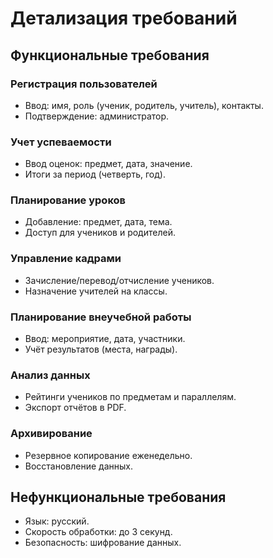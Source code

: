 ﻿# Детализация требований

## Функциональные требования

### Регистрация пользователей
- Ввод: имя, роль (ученик, родитель, учитель), контакты.
- Подтверждение: администратор.

### Учет успеваемости
- Ввод оценок: предмет, дата, значение.
- Итоги за период (четверть, год).

### Планирование уроков
- Добавление: предмет, дата, тема.
- Доступ для учеников и родителей.

### Управление кадрами
- Зачисление/перевод/отчисление учеников.
- Назначение учителей на классы.

### Планирование внеучебной работы
- Ввод: мероприятие, дата, участники.
- Учёт результатов (места, награды).

### Анализ данных
- Рейтинги учеников по предметам и параллелям.
- Экспорт отчётов в PDF.

### Архивирование
- Резервное копирование еженедельно.
- Восстановление данных.

## Нефункциональные требования
- Язык: русский.
- Скорость обработки: до 3 секунд.
- Безопасность: шифрование данных.